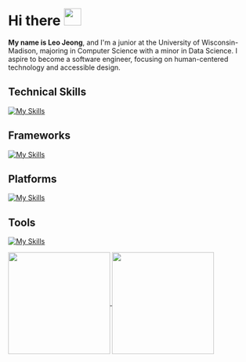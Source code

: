 <h1>
  Hi there 
  <img src="https://media.giphy.com/media/hvRJCLFzcasrR4ia7z/giphy.gif" width="35">
</h1>

**My name is Leo Jeong**, and I'm a junior at the University of Wisconsin-Madison, majoring in Computer Science with a minor in Data Science. I aspire to become a software engineer, focusing on human-centered technology and accessible design.

## Technical Skills
[![My Skills](https://skillicons.dev/icons?i=java,py,js,html,css,c)](https://skillicons.dev)

## Frameworks
[![My Skills](https://skillicons.dev/icons?i=flask)](https://skillicons.dev)

## Platforms
[![My Skills](https://skillicons.dev/icons?i=windows,apple,linux)](https://skillicons.dev)  

## Tools
[![My Skills](https://skillicons.dev/icons?i=git,github,eclipse,bash,androidstudio,firebase,anaconda,postman,vscode)](https://skillicons.dev)

<div>
  <a href="https://github.com/Tyrrnien81">
    <img align="center" style="height: 208px;" src="https://github-readme-stats.zohan.tech/api?username=Tyrrnien81&show_icons=true&theme=react" />
  </a>
  <a href="https://github.com/Tyrrnien81">
    <img align="center" style="height: 208px;" src="https://github-readme-stats.vercel.app/api/top-langs/?username=Tyrrnien81&layout=donut&theme=react&langs_count=5" />
  </a>
</div>





<!--
![GitHub stats](https://github-readme-stats.zohan.tech/api?username=Tyrrnien81&show_icons=true&theme=react)

![Top Langs](https://github-readme-stats.vercel.app/api/top-langs/?username=Tyrrnien81&layout=donut&theme=react&langs_count=5)
(https://github.com/anuraghazra/github-readme-stats)
-->
